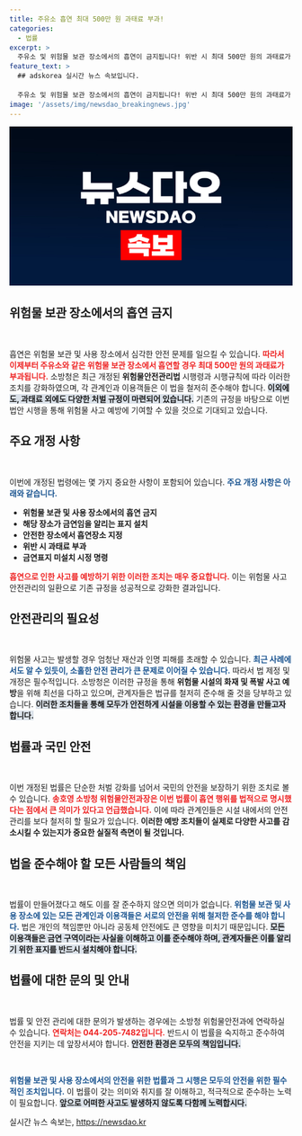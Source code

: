 ```yaml
---
title: 주유소 흡연 최대 500만 원 과태료 부과!
categories:
  - 법률
excerpt: >
  주유소 및 위험물 보관 장소에서의 흡연이 금지됩니다! 위반 시 최대 500만 원의 과태료가 부과되며, 안전사고 예방을 위한 강력한 조치가 시행됩니다. 지금 바로 확인하세요!
feature_text: >
  ## adskorea 실시간 뉴스 속보입니다.

  주유소 및 위험물 보관 장소에서의 흡연이 금지됩니다! 위반 시 최대 500만 원의 과태료가 부과되며, 안전사고 예방을 위한 강력한 조치가 시행됩니다. 지금 바로 확인하세요!
image: '/assets/img/newsdao_breakingnews.jpg'
---
```


<p><img src="/assets/img/newsdao_breakingnews.jpg" alt="adskorea 속보" /></p>

<h2 data-ke-size="size26">위험물 보관 장소에서의 흡연 금지</h2>

<p data-ke-size="size16">&nbsp;</p>

<p>흡연은 위험물 보관 및 사용 장소에서 심각한 안전 문제를 일으킬 수 있습니다. <b><span style="color: #ee2323;">따라서 이제부터 주유소와 같은 위험물 보관 장소에서 흡연할 경우 최대 500만 원의 과태료가 부과됩니다.</span></b> 소방청은 최근 개정된 <b>위험물안전관리법</b> 시행령과 시행규칙에 따라 이러한 조치를 강화하였으며, 각 관계인과 이용객들은 이 법을 철저히 준수해야 합니다. <b><span style="background-color: #21538527;">이외에도, 과태료 외에도 다양한 처벌 규정이 마련되어 있습니다.</span></b> 기존의 규정을 바탕으로 이번 법안 시행을 통해 위험물 사고 예방에 기여할 수 있을 것으로 기대되고 있습니다.</p>

<h2 data-ke-size="size26">주요 개정 사항</h2>

<p data-ke-size="size16">&nbsp;</p>

<p>이번에 개정된 법령에는 몇 가지 중요한 사항이 포함되어 있습니다. <b><span style="color: #1a5490;">주요 개정 사항은 아래와 같습니다.</span></b> </p>

<ul>
    <li><b>위험물 보관 및 사용 장소에서의 흡연 금지</b></li>
    <li><b>해당 장소가 금연임을 알리는 표지 설치</b></li>
    <li><b>안전한 장소에서 흡연장소 지정</b></li>
    <li><b>위반 시 과태료 부과</b></li>
    <li><b>금연표지 미설치 시정 명령</b></li>
</ul>

<p><b><span style="color: #ee2323;">흡연으로 인한 사고를 예방하기 위한 이러한 조치는 매우 중요합니다.</span></b> 이는 위험물 사고 안전관리의 일환으로 기존 규정을 성공적으로 강화한 결과입니다. </p>

<h2 data-ke-size="size26">안전관리의 필요성</h2>

<p data-ke-size="size16">&nbsp;</p>

<p>위험물 사고는 발생할 경우 엄청난 재산과 인명 피해를 초래할 수 있습니다. <b><span style="color: #1a5490;">최근 사례에서도 알 수 있듯이, 소홀한 안전 관리가 큰 문제로 이어질 수 있습니다.</span></b> 따라서 법 제정 및 개정은 필수적입니다. 
소방청은 이러한 규정을 통해 <b>위험물 시설의 화재 및 폭발 사고 예방</b>을 위해 최선을 다하고 있으며, 관계자들은 법규를 철저히 준수해 줄 것을 당부하고 있습니다. <b><span style="background-color: #21538527;">이러한 조치들을 통해 모두가 안전하게 시설을 이용할 수 있는 환경을 만들고자 합니다.</span></b></p>

<h2 data-ke-size="size26">법률과 국민 안전</h2>

<p data-ke-size="size16">&nbsp;</p>

<p>이번 개정된 법률은 단순한 처벌 강화를 넘어서 국민의 안전을 보장하기 위한 조치로 볼 수 있습니다. <b><span style="color: #ee2323;">송호영 소방청 위험물안전과장은 이번 법률이 흡연 행위를 법적으로 명시했다는 점에서 큰 의미가 있다고 언급했습니다.</span></b> 이에 따라 관계인들은 시설 내에서의 안전 관리를 보다 철저히 할 필요가 있습니다. 
<b>이러한 예방 조치들이 실제로 다양한 사고를 감소시킬 수 있는지가 중요한 실질적 측면이 될 것입니다.</b></p>

<h2 data-ke-size="size26">법을 준수해야 할 모든 사람들의 책임</h2>

<p data-ke-size="size16">&nbsp;</p>

<p>법률이 만들어졌다고 해도 이를 잘 준수하지 않으면 의미가 없습니다. <b><span style="color: #1a5490;">위험물 보관 및 사용 장소에 있는 모든 관계인과 이용객들은 서로의 안전을 위해 철저한 준수를 해야 합니다.</span></b> 법은 개인의 책임뿐만 아니라 공동체 안전에도 큰 영향을 미치기 때문입니다. <b><span style="background-color: #21538527;">모든 이용객들은 금연 구역이라는 사실을 이해하고 이를 준수해야 하며, 관계자들은 이를 알리기 위한 표지를 반드시 설치해야 합니다.</span></b></p>

<h2 data-ke-size="size26">법률에 대한 문의 및 안내</h2>

<p data-ke-size="size16">&nbsp;</p>

<p>법률 및 안전 관리에 대한 문의가 발생하는 경우에는 소방청 위험물안전과에 연락하실 수 있습니다. <b><span style="color: #ee2323;">연락처는 044-205-7482입니다.</span></b> 반드시 이 법률을 숙지하고 준수하여 안전을 지키는 데 앞장서셔야 합니다. <b><span style="background-color: #21538527;">안전한 환경은 모두의 책임입니다.</span></b> </p>

<p data-ke-size="size16">&nbsp;</p>

<p><b><span style="color: #1a5490;">위험물 보관 및 사용 장소에서의 안전을 위한 법률과 그 시행은 모두의 안전을 위한 필수적인 조치입니다.</span></b> 이 법률이 갖는 의미와 취지를 잘 이해하고, 적극적으로 준수하는 노력이 필요합니다. <b><span style="background-color: #21538527;">앞으로 어떠한 사고도 발생하지 않도록 다함께 노력합시다.</span></b></p>
실시간 뉴스 속보는, <a href="https://newsdao.kr" rel="dofollow">https://newsdao.kr</a>


